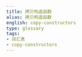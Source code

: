 ```yaml
---
title: 拷贝构造函数
alias: 拷贝构造函数
english: copy-constructors
type: glossary
tags:
- 词汇表
- copy-constructors
---
```

